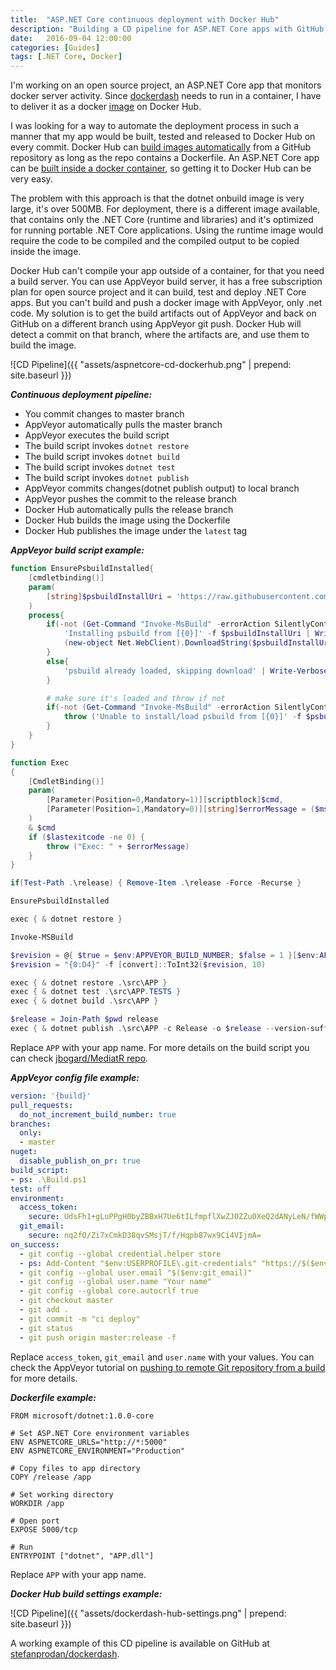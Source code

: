 ```yaml
---
title:  "ASP.NET Core continuous deployment with Docker Hub"
description: "Building a CD pipeline for ASP.NET Core apps with GitHub, AppVeyor and Docker hub"
date:   2016-09-04 12:00:00
categories: [Guides]
tags: [.NET Core, Docker]
---
```


I'm working on an open source project, an ASP.NET Core app that monitors docker server activity. Since [dockerdash](https://github.com/stefanprodan/dockerdash) needs to run in a container, I have to deliver it as a docker [image](https://hub.docker.com/r/stefanprodan/dockerdash/) on Docker Hub.

I was looking for a way to automate the deployment process in such a manner that my app would be built, tested and released to Docker Hub on every commit. 
Docker Hub can [build images automatically](https://docs.docker.com/docker-hub/builds/) from a GitHub repository as long as the repo contains a Dockerfile. An ASP.NET Core app can be [built inside a docker container](https://docs.microsoft.com/en-us/dotnet/articles/core/docker/building-net-docker-images), so getting it to Docker Hub can be very easy. 

The problem with this approach is that the dotnet onbuild image is very large, it's over 500MB. For deployment, there is a different image available, that contains only the .NET Core (runtime and libraries) and it's optimized for running portable .NET Core applications. Using the runtime image would require the code to be compiled and the compiled output to be copied inside the image. 

Docker Hub can't compile your app outside of a container, for that you need a build server. You can use AppVeyor build server, it has a free subscription plan for open source project and it can build, test and deploy .NET Core apps. But you can't build and push a docker image with AppVeyor, only .net code. My solution is to get the build artifacts out of AppVeyor and back on GitHub on a different branch using AppVeyor git push. Docker Hub will detect a commit on that branch, where the artifacts are, and use them to build the image.

![CD Pipeline]({{ "assets/aspnetcore-cd-dockerhub.png" | prepend: site.baseurl }})

***Continuous deployment pipeline:***

* You commit changes to master branch
* AppVeyor automatically pulls the master branch
* AppVeyor executes the build script
* The build script invokes `dotnet restore`
* The build script invokes `dotnet build`
* The build script invokes `dotnet test`
* The build script invokes `dotnet publish`
* AppVeyor commits changes(dotnet publish output) to local branch
* AppVeyor pushes the commit to the release branch
* Docker Hub automatically pulls the release branch
* Docker Hub builds the image using the Dockerfile
* Docker Hub publishes the image under the `latest` tag 

***AppVeyor build script example:***

```powershell
function EnsurePsbuildInstalled{
    [cmdletbinding()]
    param(
        [string]$psbuildInstallUri = 'https://raw.githubusercontent.com/ligershark/psbuild/master/src/GetPSBuild.ps1'
    )
    process{
        if(-not (Get-Command "Invoke-MsBuild" -errorAction SilentlyContinue)){
            'Installing psbuild from [{0}]' -f $psbuildInstallUri | Write-Verbose
            (new-object Net.WebClient).DownloadString($psbuildInstallUri) | iex
        }
        else{
            'psbuild already loaded, skipping download' | Write-Verbose
        }

        # make sure it's loaded and throw if not
        if(-not (Get-Command "Invoke-MsBuild" -errorAction SilentlyContinue)){
            throw ('Unable to install/load psbuild from [{0}]' -f $psbuildInstallUri)
        }
    }
}

function Exec
{
    [CmdletBinding()]
    param(
        [Parameter(Position=0,Mandatory=1)][scriptblock]$cmd,
        [Parameter(Position=1,Mandatory=0)][string]$errorMessage = ($msgs.error_bad_command -f $cmd)
    )
    & $cmd
    if ($lastexitcode -ne 0) {
        throw ("Exec: " + $errorMessage)
    }
}

if(Test-Path .\release) { Remove-Item .\release -Force -Recurse }

EnsurePsbuildInstalled

exec { & dotnet restore }

Invoke-MSBuild

$revision = @{ $true = $env:APPVEYOR_BUILD_NUMBER; $false = 1 }[$env:APPVEYOR_BUILD_NUMBER -ne $NULL];
$revision = "{0:D4}" -f [convert]::ToInt32($revision, 10)

exec { & dotnet restore .\src\APP }
exec { & dotnet test .\src\APP.TESTS }
exec { & dotnet build .\src\APP }

$release = Join-Path $pwd release
exec { & dotnet publish .\src\APP -c Release -o $release --version-suffix=$revision}

```

Replace `APP` with your app name. For more details on the build script you can check [jbogard/MediatR repo](https://github.com/jbogard/MediatR).

***AppVeyor config file example:***

```yaml
version: '{build}'
pull_requests:
  do_not_increment_build_number: true
branches:
  only:
  - master
nuget:
  disable_publish_on_pr: true
build_script:
- ps: .\Build.ps1
test: off
environment:
  access_token:
    secure: UdsFh1+gLuPPgH0byZBBxH7Ue6tILfmpflXwZJ0ZZu0XeQ2dANyLeN/fWWpKVcOy
  git_email:
    secure: nq2fO/Zi7xCmkD38qvSMsjT/f/Hqpb87wx9Ci4VIjmA=
on_success:
  - git config --global credential.helper store
  - ps: Add-Content "$env:USERPROFILE\.git-credentials" "https://$($env:access_token):x-oauth-basic@github.com`n"
  - git config --global user.email "$($env:git_email)"
  - git config --global user.name "Your name"
  - git config --global core.autocrlf true
  - git checkout master
  - git add .
  - git commit -m "ci deploy"
  - git status
  - git push origin master:release -f
```

Replace `access_token`, `git_email` and `user.name` with your values. You can check the AppVeyor tutorial on [pushing to remote Git repository from a build](https://www.appveyor.com/docs/how-to/git-push/) for more details. 

***Dockerfile example:***

```
FROM microsoft/dotnet:1.0.0-core

# Set ASP.NET Core environment variables
ENV ASPNETCORE_URLS="http://*:5000"
ENV ASPNETCORE_ENVIRONMENT="Production"

# Copy files to app directory
COPY /release /app

# Set working directory
WORKDIR /app

# Open port
EXPOSE 5000/tcp

# Run
ENTRYPOINT ["dotnet", "APP.dll"]
```

Replace `APP` with your app name. 

***Docker Hub build settings example:***

![CD Pipeline]({{ "assets/dockerdash-hub-settings.png" | prepend: site.baseurl }})

A working example of this CD pipeline is available on GitHub at [stefanprodan/dockerdash](https://github.com/stefanprodan/dockerdash).